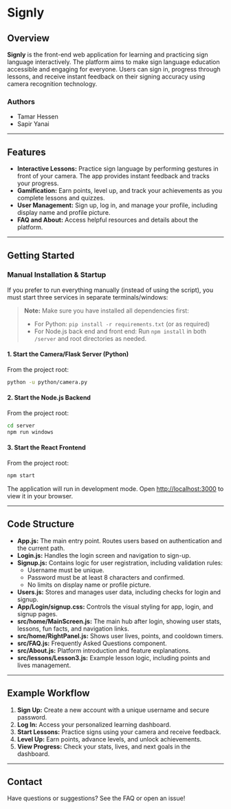 # Signly

## Overview

**Signly** is the front-end web application for learning and practicing sign language interactively. The platform aims to make sign language education accessible and engaging for everyone. Users can sign in, progress through lessons, and receive instant feedback on their signing accuracy using camera recognition technology. 

### Authors

- Tamar Hessen
- Sapir Yanai

---

## Features

- **Interactive Lessons:** Practice sign language by performing gestures in front of your camera. The app provides instant feedback and tracks your progress.
- **Gamification:** Earn points, level up, and track your achievements as you complete lessons and quizzes.
- **User Management:** Sign up, log in, and manage your profile, including display name and profile picture.
- **FAQ and About:** Access helpful resources and details about the platform.

---

## Getting Started

### Manual Installation & Startup

If you prefer to run everything manually (instead of using the script), you must start three services in separate terminals/windows:

> **Note:** Make sure you have installed all dependencies first:  
> - For Python: `pip install -r requirements.txt` (or as required)  
> - For Node.js back end and front end: Run `npm install` in both `/server` and root directories as needed.

#### 1. Start the Camera/Flask Server (Python)
From the project root:
```bash
python -u python/camera.py
```

#### 2. Start the Node.js Backend
From the project root:
```bash
cd server
npm run windows
```

#### 3. Start the React Frontend
From the project root:
```bash
npm start
```

The application will run in development mode. Open [http://localhost:3000](http://localhost:3000) to view it in your browser.


---

## Code Structure

- **App.js:** The main entry point. Routes users based on authentication and the current path.
- **Login.js:** Handles the login screen and navigation to sign-up.
- **Signup.js:** Contains logic for user registration, including validation rules:
  - Username must be unique.
  - Password must be at least 8 characters and confirmed.
  - No limits on display name or profile picture.
- **Users.js:** Stores and manages user data, including checks for login and signup.
- **App/Login/signup.css:** Controls the visual styling for app, login, and signup pages.
- **src/home/MainScreen.js:** The main hub after login, showing user stats, lessons, fun facts, and navigation links.
- **src/home/RightPanel.js:** Shows user lives, points, and cooldown timers.
- **src/FAQ.js:** Frequently Asked Questions component.
- **src/About.js:** Platform introduction and feature explanations.
- **src/lessons/Lesson3.js:** Example lesson logic, including points and lives management.

---

## Example Workflow

1. **Sign Up:** Create a new account with a unique username and secure password.
2. **Log In:** Access your personalized learning dashboard.
3. **Start Lessons:** Practice signs using your camera and receive feedback.
4. **Level Up:** Earn points, advance levels, and unlock achievements.
5. **View Progress:** Check your stats, lives, and next goals in the dashboard.

---

## Contact

Have questions or suggestions? See the FAQ or open an issue!
